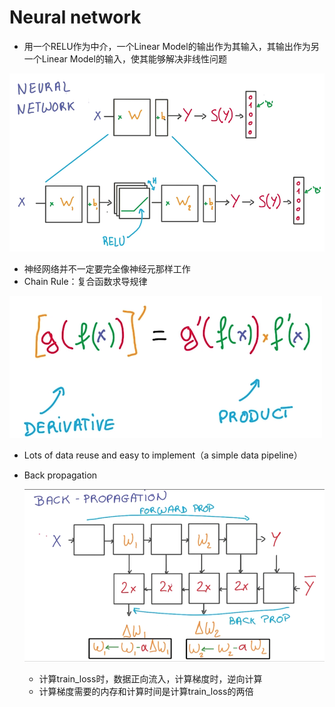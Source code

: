 # Neural network
- 用一个RELU作为中介，一个Linear Model的输出作为其输入，其输出作为另一个Linear Model的输入，使其能够解决非线性问题

![](../../res/RELU2Neural.png)

- 神经网络并不一定要完全像神经元那样工作
- Chain Rule：复合函数求导规律

![](../../res/chain_rule.png)

- Lots of data reuse and easy to implement（a simple data pipeline）
- Back propagation

  ![](../../res/back_propagation.png)
 
  - 计算train_loss时，数据正向流入，计算梯度时，逆向计算
  - 计算梯度需要的内存和计算时间是计算train_loss的两倍
